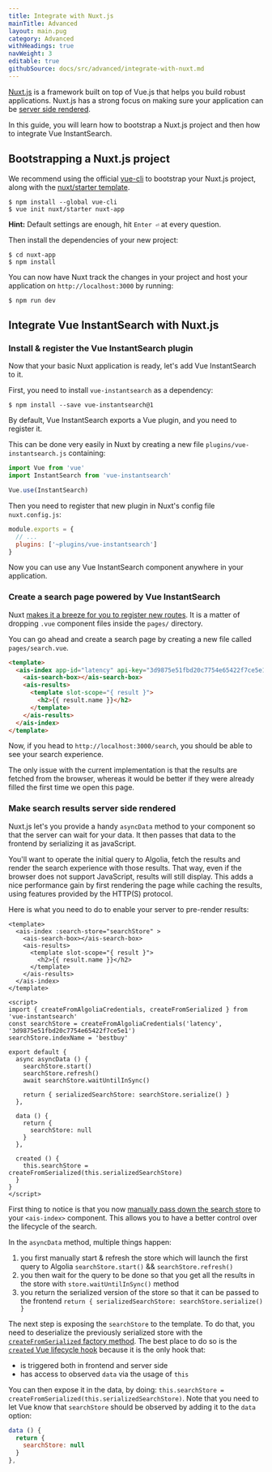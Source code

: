 ```yaml
---
title: Integrate with Nuxt.js
mainTitle: Advanced
layout: main.pug
category: Advanced
withHeadings: true
navWeight: 3
editable: true
githubSource: docs/src/advanced/integrate-with-nuxt.md
---
```


[Nuxt.js](https://nuxtjs.org) is a framework built on top of Vue.js that helps you build robust applications.
Nuxt.js has a strong focus on making sure your application can be [server side rendered](https://nuxtjs.org/guide/#server-rendered).

In this guide, you will learn how to bootstrap a Nuxt.js project and then how to integrate Vue InstantSearch.

## Bootstrapping a Nuxt.js project

We recommend using the official [vue-cli](https://vuejs.org/v2/guide/installation.html#CLI) to bootstrap your Nuxt.js project, along with the [nuxt/starter template](https://github.com/nuxt/nuxt.js/tree/dev/start).

```shell
$ npm install --global vue-cli
$ vue init nuxt/starter nuxt-app
```

**Hint:** Default settings are enough, hit `Enter ⏎` at every question.

Then install the dependencies of your new project:

```shell
$ cd nuxt-app
$ npm install
```

You can now have Nuxt track the changes in your project and host your application on `http://localhost:3000` by running:

```shell
$ npm run dev
```

## Integrate Vue InstantSearch with Nuxt.js

### Install & register the Vue InstantSearch plugin

Now that your basic Nuxt application is ready, let's add Vue InstantSearch to it.

First, you need to install `vue-instantsearch` as a dependency:

```shell
$ npm install --save vue-instantsearch@1
```

By default, Vue InstantSearch exports a Vue plugin, and you need to register it.

This can be done very easily in Nuxt by creating a new file `plugins/vue-instantsearch.js` containing:

```javascript
import Vue from 'vue'
import InstantSearch from 'vue-instantsearch'

Vue.use(InstantSearch)
```

Then you need to register that new plugin in Nuxt's config file `nuxt.config.js`:

```javascript
module.exports = {
  // ...
  plugins: ['~plugins/vue-instantsearch']
}
```

Now you can use any Vue InstantSearch component anywhere in your application.

### Create a search page powered by Vue InstantSearch

Nuxt [makes it a breeze for you to register new routes](https://nuxtjs.org/guide/routing). It is a matter of dropping `.vue` component files inside the `pages/` directory.

You can go ahead and create a search page by creating a new file called `pages/search.vue`.

```html
<template>
  <ais-index app-id="latency" api-key="3d9875e51fbd20c7754e65422f7ce5e1" index-name="bestbuy">
    <ais-search-box></ais-search-box>
    <ais-results>
      <template slot-scope="{ result }">
        <h2>{{ result.name }}</h2>
      </template>
    </ais-results>
  </ais-index>
</template>
```

Now, if you head to `http://localhost:3000/search`, you should be able to see your search experience.

The only issue with the current implementation is that the results are fetched from the browser, whereas it would be better if they were already filled the first time we open this page.

### Make search results server side rendered

Nuxt.js let's you provide a handy `asyncData` method to your component so that the server can wait for your data.
It then passes that data to the frontend by serializing it as javaScript.

You'll want to operate the initial query to Algolia, fetch the results and render the search experience with those results.
That way, even if the browser does not support JavaScript, results will still display.
This adds a nice performance gain by first rendering the page while caching the results, using features provided by the HTTP(S) protocol.

Here is what you need to do to enable your server to pre-render results:

```vue
<template>
  <ais-index :search-store="searchStore" >
    <ais-search-box></ais-search-box>
    <ais-results>
      <template slot-scope="{ result }">
        <h2>{{ result.name }}</h2>
      </template>
    </ais-results>
  </ais-index>
</template>

<script>
import { createFromAlgoliaCredentials, createFromSerialized } from 'vue-instantsearch'
const searchStore = createFromAlgoliaCredentials('latency', '3d9875e51fbd20c7754e65422f7ce5e1')
searchStore.indexName = 'bestbuy'

export default {
  async asyncData () {
    searchStore.start()
    searchStore.refresh()
    await searchStore.waitUntilInSync()

    return { serializedSearchStore: searchStore.serialize() }
  },

  data () {
    return {
      searchStore: null
    }
  },

  created () {
    this.searchStore = createFromSerialized(this.serializedSearchStore)
  }
}
</script>
```

First thing to notice is that you now [manually pass down the search store](getting-started/search-store.html#how-to-manually-create-a-search-store) to your `<ais-index>` component. 
This allows you to have a better control over the lifecycle of the search.

In the `asyncData` method, multiple things happen:
1. you first manually start & refresh the store which will launch the first query to Algolia `searchStore.start()` && `searchStore.refresh()`
2. you then wait for the query to be done so that you get all the results in the store with `store.waitUntilInSync()` method
3. you return the serialized version of the store so that it can be passed to the frontend `return { serializedSearchStore: searchStore.serialize() }`

The next step is exposing the `searchStore` to the template.
To do that, you need to deserialize the previously serialized store with the [`createFromSerialized` factory method](getting-started/search-store.html#create-a-search-store-from-a-previously-serialized-store).
The best place to do so is the [`created` Vue lifecycle hook](https://vuejs.org/v2/api/#created) because it is the only hook that:
- is triggered both in frontend and server side
- has access to observed `data` via the usage of `this`

You can then expose it in the data, by doing: `this.searchStore = createFromSerialized(this.serializedSearchStore)`.
Note that you need to let Vue know that `searchStore` should be observed by adding it to the `data` option:

```javascript
data () {
  return {
    searchStore: null
  }
},
```
